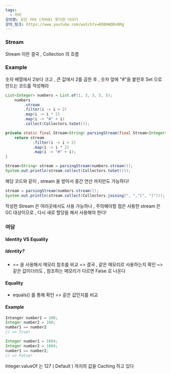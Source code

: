 ```yaml
---
tags:
  - 자바
강의명: 모던 자바 (자바8) 못다한 이야기
강의_링크: https://www.youtube.com/watch?v=KO0HWQ0vNRg
---
```



### Stream

Stream 이란 결국 , Collection 의 흐름

### Example

숫자 배열에서 2보다 크고 , 큰 값에서 2를 곱한 후 , 숫자 앞에 "#"을 붙힌후 Set 으로 만드는 코드를 작성해라

```java
List<Integer> numbers = List.of(1, 3, 3, 5, 5);
	numbers
		.stream  
        .filter(i -> i > 2)  
        .map(i -> i * 2)  
        .map(i -> "#" + i)
        .collect(Collectors.toSet());

```

```java
private static final Stream<String> parsingStream(final Stream<Integer> stream){  
    return stream  
            .filter(i -> i > 2)  
            .map(i -> i * 2)  
            .map(i -> "#" + i);  
}

Stream<String> stream = parsingStream(numbers.stream());  
System.out.println(stream.collect(Collectors.toSet()));
```

해당 코드와 같이 , stream 을 받아서 중간 연산 까지만도 가능하다!

```java
stream = parsingStream(numbers.stream());  
System.out.println(stream.collect(Collectors.joining(", ","[", "]")));
```
작성한 Stream 은 여러곳에서도 사용 가능하나 , 
주의해야할 점은 사용한 stream 은 GC 대상이므로 , 다시 새로 할당을 해서 사용해야 한다!


### 여담

#### Identity VS Equality

##### Identity?

- == 을 사용해서 메모리 참조를 비교
=> 결국 , 같은 메모리르 사용하는지 확인
=> 같은 값이더라도 , 참조하는 메모리가 다르면 False 로 나온다

#### Equality

- equals() 를 통해 확인
=> 같은 값인지를 비교

#### Example

```java
Intenger number1 = 100;
Integer number2 = 100;
number1 == number2 
// => True!

Integer number1 = 1004;
Integer number2 = 1004;
number1 == number2;
// => False!
```

Integer.valueOf 는 127 ( Default ) 까지의 값을 Caching 하고 있다

